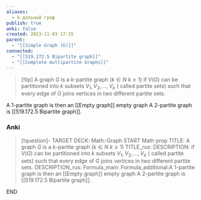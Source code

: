 ```yaml
---
aliases:
  - k-дольный граф
publish: true
anki: false
created: 2023-11-03 17:15
parent:
  - "[[Simple Graph (G)]]"
connected:
  - "[[519.172.5 Bipartite graph]]"
  - "[[Complete multipartite Graphs]]"
---
```

> [!tip] A graph $G$ is a $k$-partite graph ($k \in N$ $k ≥ 1$)
if $V(G)$ can be partitioned into $k$ subsets $V_1, V_2, . . . , V_k$ ( called partite sets) such that every edge of $G$ joins vertices in two different partite sets.

A $1$-partite graph is then an [[Empty graph]] empty graph 
A $2$-partite graph is [[519.172.5 Bipartite graph]]. 

### Anki
> [!question]-
TARGET DECK: Math::Graph
START
Math prop
TITLE: A graph $G$ is a $k$-partite graph ($k \in N$ $k ≥ 1$)
TITLE_rus: 
DESCRIPTION: if $V(G)$ can be partitioned into $k$ subsets $V_1, V_2, . . . , V_k$ ( called partite sets) such that every edge of $G$ joins vertices in two different partite sets.
DESCRIPTION_rus: 
Formula_main: 
Formula_additional:A $1$-partite graph is then an [[Empty graph]] empty graph 
A $2$-partite graph is [[519.172.5 Bipartite graph]]. 
<!--ID: 1699170412388-->
END












